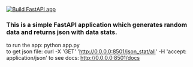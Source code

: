 [![Build FastAPI app](https://github.com/brauden/individual-project-1/actions/workflows/main.yml/badge.svg)](https://github.com/brauden/individual-project-1/actions/workflows/main.yml)

### This is a simple FastAPI application which generates random data and returns json with data stats.

to run the app: python app.py\
to get json file: curl -X 'GET' 'http://0.0.0.0:8501/json_stat/all' -H 'accept: application/json'
to see docs: http://0.0.0.0:8501/docs
